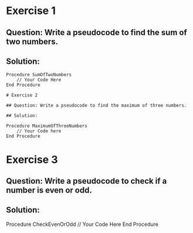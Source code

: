 # Exercise 1

## Question: Write a pseudocode to find the sum of two numbers.

## Solution:

```code
Procedure SumOfTwoNumbers
    // Your Code Here
End Procedure

# Exercise 2

## Question: Write a pseudocode to find the maximum of three numbers.

## Solution:

Procedure MaximumOfThreeNumbers
    // Your Code here
End Procedure
```
# Exercise 3
## Question: Write a pseudocode to check if a number is even or odd.

## Solution:

Procedure CheckEvenOrOdd
    // Your Code Here
End Procedure